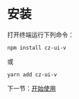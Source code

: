 # 安装

打开终端运行下列命令：

```
npm install cz-ui-v
```

或

```
yarn add cz-ui-v
```

下一节：[开始使用](#/doc/start)